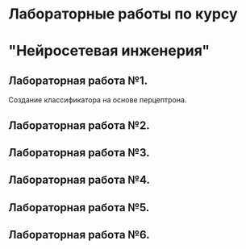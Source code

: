 # Лабораторные работы по курсу
#   "Нейросетевая инженерия"
## Лабораторная работа №1. 
Создание классификатора на основе перцептрона.
##
## Лабораторная работа №2.
## Лабораторная работа №3.
## Лабораторная работа №4.
## Лабораторная работа №5.
## Лабораторная работа №6.
